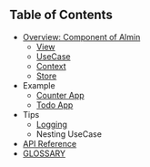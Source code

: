 ## Table of Contents

- [Overview: Component of Almin](./docs/abstract/README.md)
    - [View](./docs/abstract/README.md#view)
    - [UseCase](./docs/abstract/README.md#usecase)
    - [Context](./docs/abstract/README.md#context)
    - [Store](./docs/abstract/README.md#store)
- Example
    - [Counter App](./docs/example/counter/README.md)
    - [Todo App](./docs/example/todomvc/README.md)
- Tips
    - [Logging](./docs/tips/logging.md)
    - Nesting UseCase
- [API Reference](./docs/api/README.md)
- [GLOSSARY](./docs/GLOSSARY.md)